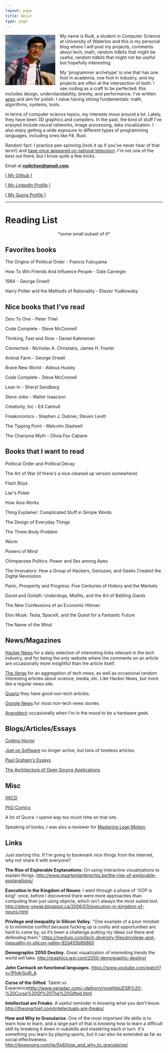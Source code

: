 ```yaml
---
layout: page
title: About
type: page
---
```

<a style="float: left; margin: 5px 15px 0px 0px;" href="/images/profile_pic.jpg"><img src="/images/profile_pic.jpg" width="160" /></a>
My name is Rudi, a student in Computer Science at University of Waterloo and this is my personal blog where I will post my projects, comments about tech, math, random tidbits that might be useful, random tidbits that might not be useful but hopefully interesting.

My 'programmer archetype' is one that has one foot in academia, one foot in industry, and my projects are often at the intersection of both. I see coding as a craft to be perfected: this includes design, understandability, brevity, and performance. I've written [apps](http://fractalphotographer.com/) and aim for polish. I value having strong fundamentals: math, algorithms, systems, tools.

In terms of computer science topics, my interests move around a lot. Lately, they have been 3D graphics and compilers. In the past, the kind of stuff I've enjoyed include neural networks, image processing, data visualization. I also enjoy getting a wide exposure to different types of programming languages, including ones like F#, Rust.

Random fact: I practice pen spinning (look it up if you've never hear of that term!) and [have once appeared on national television](http://www.youtube.com/watch?v=K5SxsDS0fHk). I'm not one of the best out there, but I know quite a few tricks.

Email at **rudichen@gmail.com**.

<a href="https://github.com/rudi-c" target="_blank">[ My Github ]</a>

<a href="http://www.linkedin.com/in/rudichen" target="_blank">[ My LinkedIn Profile ]</a>

<a href="http://www.quora.com/Rudi-Chen" target="_blank">[ My Quora Profile ]</a>

--------------------------------------------------------------------------------

Reading List
============
<center>*some small subset of it*</center>

Favorites books
---------------

The Origins of Political Order - Francis Fukuyama

How To Win Friends And Influence People - Dale Carnegie

1984 - George Orwell

Harry Potter and the Methods of Rationality - Eliezer Yudkowsky

Nice books that I've read
--------------------

Zero To One - Peter Thiel

Code Complete - Steve McConnell

Thinking, Fast and Slow - Daniel Kahneman

Connected - Nicholas A. Christakis, James H. Fowler

Animal Farm - George Orwell

Brave New World - Aldous Huxley

Code Complete - Steve McConnell

Lean In - Sheryl Sandberg

Steve Jobs - Walter Isaacson

Creativity, Inc - Ed Catmull

Freakonomics - Stephen J. Dubner, Steven Levitt

The Tipping Point - Malcolm Gladwell

The Charisma Myth - Olivia Fox Cabane

Books that I want to read
-------------------------

Political Order and Political Decay

The Art of War (if there's a nice cleaned up version somewhere)

Flash Boys

Liar's Poker

How Asia Works

Thing Explainer: Complicated Stuff in Simple Words

The Design of Everyday Things

The Three-Body Problem

Worm

Powers of Mind

Chimpanzee Politics: Power and Sex among Apes

The Innovators: How a Group of Hackers, Geniuses, and Geeks Created the Digital Revolution

Panic, Prosperity and Progress: Five Centuries of History and the Markets

David and Goliath: Underdogs, Misfits, and the Art of Battling Giants

The New Confessions of an Economic Hitman

Elon Musk: Tesla, SpaceX, and the Quest for a Fantastic Future

The Name of the Wind

News/Magazines
--------------

[Hacker News](https://news.ycombinator.com/) for a daily selection of interesting links relevant in the tech industry, and for being the only website where the comments on an article are occasionally more insightful than the article itself.

[The Verge](http://theverge.com/) for an aggregation of tech news, as well as occasional random interesting articles about science, media, etc. Like Hacker News, but more like a regular news site.

[Quartz](http://qz.com/) they have good non-tech articles.

[Google News](https://news.google.com/) for most non-tech news stories.

[Anandtech](http://www.anandtech.com/) occasionally when I'm in the mood to be a hardware geek.

Blogs/Articles/Essays
---------------------

[Coding Horror](http://blog.codinghorror.com/)

[Joel on Software](http://www.joelonsoftware.com/) no longer active, but tons of timeless articles.

[Paul Graham's Essays](http://www.paulgraham.com/articles.html)

[The Architecture of Open Source Applications](http://aosabook.org/en/index.html)

Misc
----

[XKCD](http://xkcd.com/)

[PhD Comics](http://phdcomics.com/comics.php)

A lot of Quora. I spend way too much time on that site.

Speaking of books, I was also a reviewer for [Mastering Leap Motion](http://www.amazon.com/Mastering-Leap-Motion-Brandon-Sanders/dp/1783551399).

Links
-----

Just starting this. If I'm going to bookmark nice things from the Internet, why not share it with everyone?

**The Rise of Explorable Explanations**: On using interactive visualizations to explain things. <a>http://www.maartenlambrechts.be/the-rise-of-explorable-explanations/</a>

**Execution in the Kingdom of Nouns**: I went through a phase of 'OOP is king!' once, before I discovered there were more approaches than computing than just using objects, which isn't always the most suited tool. <a>http://steve-yegge.blogspot.ca/2006/03/execution-in-kingdom-of-nouns.html</a>

**Privilege and inequality in Silicon Valley**. "One example of a poor mindset is to minimize conflict because fucking up is costly and opportunities are hard to come by, so it’s been a challenge putting my ideas out there and defending them." <a>https://medium.com/tech-diversity-files/privilege-and-inequality-in-silicon-valley-92d455b66860</a>

**Demographic 2050 Destiny**. Great visualization of interesting trends the world will take. <a>http://graphics.wsj.com/2050-demographic-destiny/</a>

**John Carmack on functional languages**. <a>https://www.youtube.com/watch?v=1PhArSujR_A</a>

**Curse of the Gifted**. Talent vs Experience<a>http://www.vanadac.com/~dajhorn/novelties/ESR%20-%20Curse%20Of%20The%20Gifted.html</a>

**Intellectual are Freaks**. A useful reminder in knowing what you don't know. <a>http://thesmartset.com/intellectuals-are-freaks/</a>

**How and Why to Granularize**. One of the most important life skills is to learn how to learn, and a large part of that is knowing how to learn a difficult skill by breaking it down in subskills and mastering each in turn. It's something you learn by playing sports, but it can also be extended as far as social effectiveness. <a>http://lesswrong.com/lw/5p6/how_and_why_to_granularize/</a>
